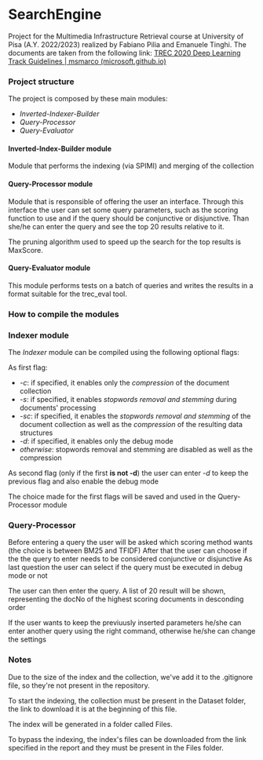 # SearchEngine

Project for the Multimedia Infrastructure Retrieval course at University of Pisa (A.Y. 2022/2023) realized by Fabiano Pilia and Emanuele Tinghi.
The documents are taken from the following link: [TREC 2020 Deep Learning Track Guidelines | msmarco (microsoft.github.io)](https://microsoft.github.io/msmarco/TREC-Deep-Learning-2020)

### Project structure

The project is composed by these main modules:

- *Inverted-Indexer-Builder*
- *Query-Processor*
- *Query-Evaluator*


#### Inverted-Index-Builder module

Module that performs the indexing (via SPIMI) and merging of the collection

#### Query-Processor module

Module that is responsible of offering the user an interface. Through this interface the user can set some query parameters,
such as the scoring function to use and if the query should be conjunctive or disjunctive. Than she/he can enter the query and see the 
top 20 results relative to it.

The pruning algorithm used to speed up the search for the top results is MaxScore.


#### Query-Evaluator module
This module performs tests on a batch of queries and writes the results in a format suitable for the trec_eval tool.

### How to compile the modules

### Indexer module

The *Indexer* module can be compiled using the following optional flags:

As first flag:
- *-c*: if specified, it enables only the *compression* of the document collection
- *-s*: if specified, it enables *stopwords removal and stemming* during documents' processing
- *-sc*: if specified, it enables the *stopwords removal and stemming* of the document collection as well as the *compression* of the resulting data structures
- *-d*: if specified, it enables only the debug mode
- *otherwise*: stopwords removal and stemming are disabled as well as the compression

As second flag (only if the first **is not -d**) the user can enter *-d* to keep the previous flag and also enable the debug mode

The choice made for the first flags will be saved and used in the Query-Processor module


### Query-Processor

Before entering a query the user will be asked which scoring method wants (the choice is between BM25 and TFIDF)
After that the user can choose if the the query to enter needs to be considered conjunctive or disjunctive
As last question the user can select if the query must be executed in debug mode or not

The user can then enter the query. A list of 20 result will be shown, representing the docNo of the highest scoring documents in desconding order

If the user wants to keep the previuusly inserted parameters he/she can enter another query using the right command, otherwise he/she can change the settings

### Notes
Due to the size of the index and the collection, we've add it to the .gitignore file, so they're not present in the repository.

To start the indexing, the collection must be present in the Dataset folder, the link to download it is at the beginning of this file.

The index will be generated in a folder called Files.

To bypass the indexing, the index's files can be downloaded from the link specified in the report and they must be present in the Files folder.
